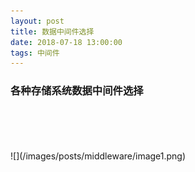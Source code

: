 ```yaml
---
layout: post
title: 数据中间件选择
date: 2018-07-18 13:00:00
tags: 中间件   
---
```

### 各种存储系统数据中间件选择
<br/>
<br/>
<br/>
<br/>
![](/images/posts/middleware/image1.png)




